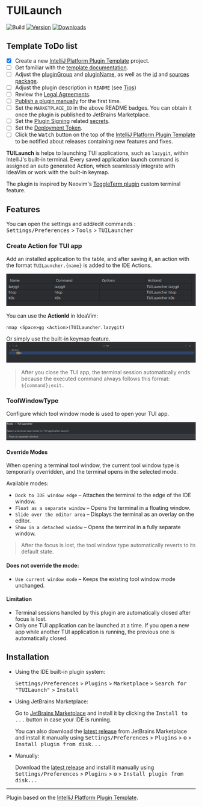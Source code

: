 # TUILaunch

![Build](https://github.com/atm1020/TUILaunch/workflows/Build/badge.svg)
[![Version](https://img.shields.io/jetbrains/plugin/v/MARKETPLACE_ID.svg)](https://plugins.jetbrains.com/plugin/MARKETPLACE_ID)
[![Downloads](https://img.shields.io/jetbrains/plugin/d/MARKETPLACE_ID.svg)](https://plugins.jetbrains.com/plugin/MARKETPLACE_ID)

## Template ToDo list
- [x] Create a new [IntelliJ Platform Plugin Template][template] project.
- [ ] Get familiar with the [template documentation][template].
- [ ] Adjust the [pluginGroup](./gradle.properties) and [pluginName](./gradle.properties), as well as the [id](./src/main/resources/META-INF/plugin.xml) and [sources package](./src/main/kotlin).
- [ ] Adjust the plugin description in `README` (see [Tips][docs:plugin-description])
- [ ] Review the [Legal Agreements](https://plugins.jetbrains.com/docs/marketplace/legal-agreements.html?from=IJPluginTemplate).
- [ ] [Publish a plugin manually](https://plugins.jetbrains.com/docs/intellij/publishing-plugin.html?from=IJPluginTemplate) for the first time.
- [ ] Set the `MARKETPLACE_ID` in the above README badges. You can obtain it once the plugin is published to JetBrains Marketplace.
- [ ] Set the [Plugin Signing](https://plugins.jetbrains.com/docs/intellij/plugin-signing.html?from=IJPluginTemplate) related [secrets](https://github.com/JetBrains/intellij-platform-plugin-template#environment-variables).
- [ ] Set the [Deployment Token](https://plugins.jetbrains.com/docs/marketplace/plugin-upload.html?from=IJPluginTemplate).
- [ ] Click the <kbd>Watch</kbd> button on the top of the [IntelliJ Platform Plugin Template][template] to be notified about releases containing new features and fixes.

<!-- Plugin description -->
**TUILaunch** is helps to launching TUI applications, such as `lazygit`, within IntelliJ's built-in terminal.
Every saved application launch command is assigned an auto generated Action,
which seamlessly integrate with IdeaVim or work  with the built-in keymap.


The plugin is  inspired by Neovim's  [ToggleTerm plugin](https://github.com/akinsho/toggleterm.nvim?tab=readme-ov-file#custom-terminals) custom terminal feature.

<!-- Plugin description end -->

## Features
You can open the settings and add/edit commands :
<kbd>Settings/Preferences</kbd> > <kbd>Tools</kbd> > <kbd>TUILauncher</kbd>

### Create Action for TUI app 
Add an installed application to the table, and after saving it, an action with the format `TUILauncher.{name}` is added to the IDE Actions.

![AddApp](assets/tui_app_table.png)

You can use the **ActionId** in IdeaVim:
```
nmap <Space>gg <Action>(TUILauncher.lazygit)
```

Or simply use the built-in keymap feature.
![AddApp](assets/keymap.png)

> After you close the TUI app, the terminal session automatically ends because the executed command always follows this format: `${command};exit.`
> 
###  ToolWindowType
Configure which tool window mode is used to open your TUI app.

![AddApp](assets/tool_window_type.png)

#### Override Modes
When opening a terminal tool window, the current tool window type is temporarily overridden, and the terminal opens in the selected mode. 

Available modes:
- `Dock to IDE window edge` – Attaches the terminal to the edge of the IDE window.
- `Float as a separate window` – Opens the terminal in a floating window.
- `Slide over the editor area` – Displays the terminal as an overlay on the editor.
- `Show in a detached window` – Opens the terminal in a fully separate window.

> After the focus is lost, the tool window type automatically reverts to its default state.

#### Does not override the mode:
-  `Use current window mode` – Keeps the existing tool window mode unchanged.

#### Limitation
- Terminal sessions handled by this plugin are automatically closed after focus is lost.
- Only one TUI application can be launched at a time. If you open a new app while another TUI application is running, the previous one is automatically closed.


## Installation

- Using the IDE built-in plugin system:
  
  <kbd>Settings/Preferences</kbd> > <kbd>Plugins</kbd> > <kbd>Marketplace</kbd> > <kbd>Search for "TUILaunch"</kbd> >
  <kbd>Install</kbd>
  
- Using JetBrains Marketplace:

  Go to [JetBrains Marketplace](https://plugins.jetbrains.com/plugin/MARKETPLACE_ID) and install it by clicking the <kbd>Install to ...</kbd> button in case your IDE is running.

  You can also download the [latest release](https://plugins.jetbrains.com/plugin/MARKETPLACE_ID/versions) from JetBrains Marketplace and install it manually using
  <kbd>Settings/Preferences</kbd> > <kbd>Plugins</kbd> > <kbd>⚙️</kbd> > <kbd>Install plugin from disk...</kbd>

- Manually:

  Download the [latest release](https://github.com/atm1020/TUILaunch/releases/latest) and install it manually using
  <kbd>Settings/Preferences</kbd> > <kbd>Plugins</kbd> > <kbd>⚙️</kbd> > <kbd>Install plugin from disk...</kbd>


---
Plugin based on the [IntelliJ Platform Plugin Template][template].

[template]: https://github.com/JetBrains/intellij-platform-plugin-template
[docs:plugin-description]: https://plugins.jetbrains.com/docs/intellij/plugin-user-experience.html#plugin-description-and-presentation
